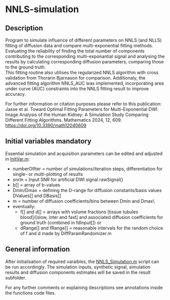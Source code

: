 # NNLS-simulation

## Description

Program to simulate influence of different parameters on NNLS (and NLLS) fitting of diffusion data and compare multi-exponential fitting methods. Evaluating the reliability of finding the total number of components contributing to the corresponding multi-exponantial signal and analysing the results by calculating corresponding diffusion parameters, comparing those to the ground truth.\
This fitting routine also utilises the regularized NNLS algorithm with cross validation from Thorarin Bjarnason for comparison. Additionaly, the advanced fitting algorithm NNLS_AUC was implemented, incorporating area under curve (AUC) constraints into the NNLS fitting result to improve accuracy.

For further information or citation purposes please refer to this publication:
Jasse et al. Toward Optimal Fitting Parameters for Multi-Exponential DWI Image Analysis of the Human Kidney: A Simulation Study Comparing Different Fitting Algorithms. Mathematics 2024, 12, 609. https://doi.org/10.3390/math12040609
## Initial variables mandatory
Essential simulation and acquisition parameters can be edited and adjusted in [InitVar.m](InitVar.m):
* numberOfIter = number of simulations/iteration steps, differentiation for single- or multi-plotting of results
* snrIn        = Input SNR for artificial DWI signal rawSignal()
* b[]          = array of b-values
* Dmin/Dmax    = defining the D-range for diffusion constants/basis values DValues[] and DBasis[]
* m            = number of diffusion coefficients/bins between Dmin and Dmax\
* eventually:
  * f[] and d[]  = arrays with volume fractions [tissue tubules blood]/[slow, inter and fast] and associated  diffusion coefficients for ground truth (combined   in fdInput[]) or
  * dRange[] and fRange[] = reasonable intervals for the random choice of f and d made by DiffParamRandomizer.m

## General information
After initialisation of required varaibles, the [NNLS_Simulation.m](NNLS_Simulation.m) script can be run accordingly.
The simulation inputs, synthetic signal, simulation results and diffusion components estimates will be saved in the result subfolder.

For any further comments or explaining descriptions see annotations inside the functions code files.
